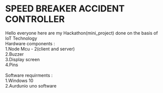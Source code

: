 # SPEED BREAKER ACCIDENT CONTROLLER
Hello everyone here are my Hackathon(mini_project) done on the basis of IoT Technology<br/>
Hardware components :<br/>
  1.Node Mcu - 2(client and server)<br/>
  2.Buzzer<br/>
  3.Display screen<br/>
  4.Pins<br/><br/>
Software requirments : <br/>
  1.Windows 10<br/>
  2.Aurdunio uno software<br/>
  
